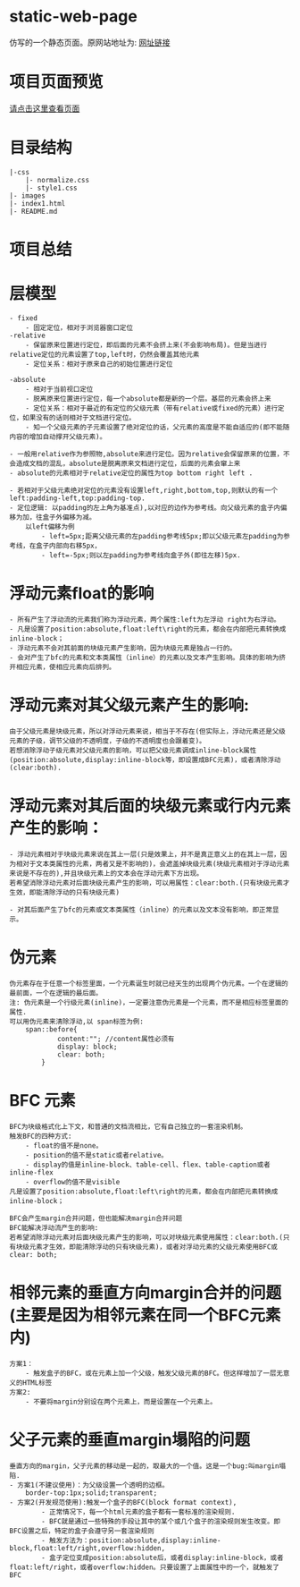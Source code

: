 # static-web-page
仿写的一个静态页面。原网站地址为:
[网址链接](http://www.pxwlkj.cn/)

# 项目页面预览
[请点击这里查看页面](https://yuliangbin.github.io/static-web-page/index1.html)

# 目录结构
	|-css
		|- normalize.css
		|- style1.css
	|- images
	|- index1.html
	|- README.md

# 项目总结 

# 层模型
	- fixed
		- 固定定位，相对于浏览器窗口定位
	-relative
		- 保留原来位置进行定位，即后面的元素不会挤上来(不会影响布局)。但是当进行relative定位的元素设置了top,left时，仍然会覆盖其他元素
		- 定位关系：相对于原来自己的初始位置进行定位
	
	-absolute
		- 相对于当前视口定位
		- 脱离原来位置进行定位，每一个absolute都是新的一个层。基层的元素会挤上来
		- 定位关系：相对于最近的有定位的父级元素（带有relative或fixed的元素）进行定位，如果没有的话则相对于文档进行定位。
		- 知一个父级元素的子元素设置了绝对定位的话，父元素的高度是不能自适应的(即不能随内容的增加自动撑开父级元素)。

	- 一般用relative作为参照物,absolute来进行定位。因为relative会保留原来的位置，不会造成文档的混乱，absolute是脱离原来文档进行定位，后面的元素会窜上来
	- absolute的元素相对于relative定位的属性为top bottom right left .

	- 若相对于父级元素绝对定位的元素没有设置left,right,bottom,top,则默认的有一个left:padding-left,top:padding-top.
	- 定位逻辑: 以padding的左上角为基准点),以对应的边作为参考线。向父级元素的盒子内偏移为加，往盒子外偏移为减。
		以left偏移为例
			- left=5px;距离父级元素的左padding参考线5px;即以父级元素左padding为参考线，在盒子内部向右移5px，
			- left=-5px;则以左padding为参考线向盒子外(即往左移)5px.
				
# 浮动元素float的影响
	- 所有产生了浮动流的元素我们称为浮动元素，两个属性:left为左浮动 right为右浮动。
	- 凡是设置了position:absolute,float:left\right的元素，都会在内部把元素转换成inline-block；
	- 浮动元素不会对其前面的块级元素产生影响，因为块级元素是独占一行的。
	- 会对产生了bfc的元素和文本类属性（inline）的元素以及文本产生影响。具体的影响为挤开相应元素，使相应元素向后排列。

# 浮动元素对其父级元素产生的影响: 
	由于父级元素是块级元素，所以对浮动元素来说，相当于不存在(但实际上，浮动元素还是父级元素的子级，调节父级的不透明度，子级的不透明度也会跟着变)。
	若想消除浮动子级元素对父级元素的影响，可以把父级元素调成inline-block属性(position:absolute,display:inline-block等，即设置成BFC元素)，或者清除浮动(clear:both).	

# 浮动元素对其后面的块级元素或行内元素产生的影响：
	- 浮动元素相对于块级元素来说在其上一层(只是效果上，并不是真正意义上的在其上一层，因为相对于文本类属性的元素，两者又是不影响的)，会遮盖掉块级元素(块级元素相对于浮动元素来说是不存在的),并且块级元素上的文本会在浮动元素下方出现。
	若希望消除浮动元素对后面块级元素产生的影响，可以用属性：clear:both.(只有块级元素才生效，即能清除浮动的只有块级元素)
	
	- 对其后面产生了bfc的元素或文本类属性（inline）的元素以及文本没有影响，即正常显示。
	
# 伪元素
	伪元素存在于任意一个标签里面，一个元素诞生时就已经天生的出现两个伪元素。一个在逻辑的最前面，一个在逻辑的最后面。
	注: 伪元素是一个行级元素(inline)，一定要注意伪元素是一个元素，而不是相应标签里面的属性.
	可以用伪元素来清除浮动,以 span标签为例:
		span::before{
				content:""; //content属性必须有
				display: block;
				clear: both;
			}
			
# BFC 元素
	BFC为块级格式化上下文，和普通的文档流相比，它有自己独立的一套渲染机制。
	触发BFC的四种方式:
		- float的值不是none。
		- position的值不是static或者relative。
		- display的值是inline-block、table-cell、flex、table-caption或者inline-flex
		- overflow的值不是visible
	凡是设置了position:absolute,float:left\right的元素，都会在内部把元素转换成inline-block；
	
	BFC会产生margin合并问题，但也能解决margin合并问题
	BFC能解决浮动流产生的影响:
	若希望消除浮动元素对后面块级元素产生的影响，可以对块级元素使用属性：clear:both.(只有块级元素才生效，即能清除浮动的只有块级元素)，或者对浮动元素的父级元素使用BFC或clear: both;
				
# 相邻元素的垂直方向margin合并的问题(主要是因为相邻元素在同一个BFC元素内)
	方案1：
		- 触发盒子的BFC，或在元素上加一个父级，触发父级元素的BFC。但这样增加了一层无意义的HTML标签
	方案2:
		- 不要将margin分别设在两个元素上，而是设置在一个元素上。
		
# 父子元素的垂直margin塌陷的问题
	垂直方向的margin，父子元素的移动是一起的，取最大的一个值。这是一个bug:叫margin塌陷.
	- 方案1(不建议使用)：为父级设置一个透明的边框。
		border-top:1px;solid;transparent;
    - 方案2(开发规范使用):触发一个盒子的BFC(block format context),
            - 正常情况下，每一个html元素的盒子都有一套标准的渲染规则.
			- BFC就是通过一些特殊的手段让其中的某个或几个盒子的渲染规则发生改变。即BFC设置之后，特定的盒子会遵守另一套渲染规则
            - 触发方法为：position:absolute,display:inline-block,float:left/right,overflow:hidden,
            - 盒子定位变成position:absolute后，或者display:inline-block，或者float:left/right，或者overflow:hidden。只要设置了上面属性中的一个，就触发了BFC
